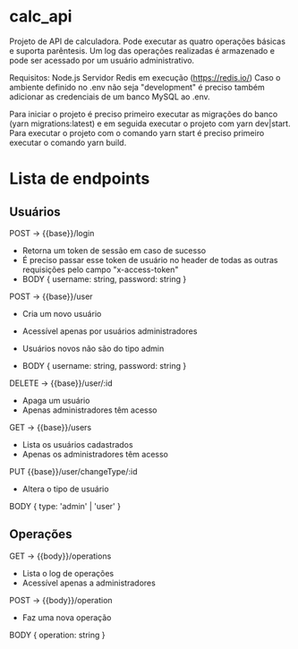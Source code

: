 # calc_api

Projeto de API de calculadora. Pode executar as quatro operações básicas e suporta parêntesis. 
Um log das operações realizadas é armazenado e pode ser acessado por um usuário administrativo. 

Requisitos:
Node.js
Servidor Redis em execução (https://redis.io/)
Caso o ambiente definido no .env não seja "development" é preciso também adicionar as credenciais 
de um banco MySQL ao .env.

Para iniciar o projeto é preciso primeiro executar as migrações do banco (yarn migrations:latest) 
e em seguida executar o projeto com yarn dev|start. Para executar o projeto com o comando yarn start 
é preciso primeiro executar o comando yarn build.


# Lista de endpoints

## Usuários
POST -> {{base}}/login
  - Retorna um token de sessão em caso de sucesso
  - É preciso passar esse token de usuário no header de todas as outras requisições pelo campo "x-access-token"
- BODY {
  username: string,
  password: string
}

POST -> {{base}}/user
  - Cria um novo usuário
  - Acessível apenas por usuários administradores
  - Usuários novos não são do tipo admin

- BODY {
  username: string,
  password: string
}

DELETE -> {{base}}/user/:id
  - Apaga um usuário
  - Apenas administradores têm acesso

GET -> {{base}}/users
  - Lista os usuários cadastrados
  - Apenas os administradores têm acesso

PUT {{base}}/user/changeType/:id
  - Altera o tipo de usuário

BODY {
  type: 'admin' | 'user'
}

## Operações
GET -> {{body}}/operations
  - Lista o log de operações
  - Acessível apenas a administradores
  
POST -> {{body}}/operation
  - Faz uma nova operação

BODY {
  operation: string
}

